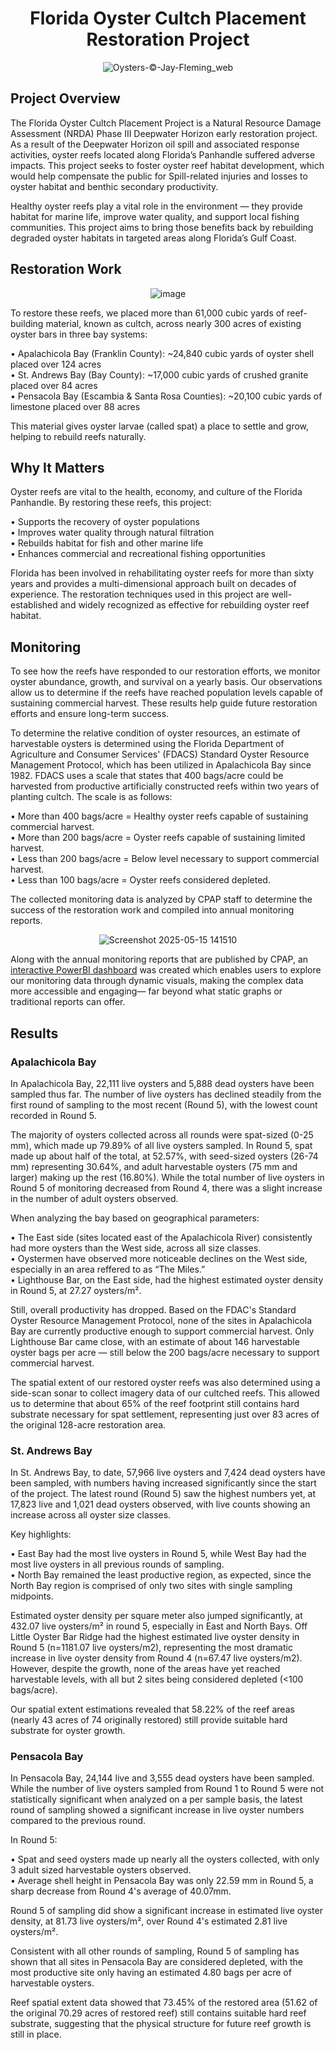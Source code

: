 <div align="center">

# Florida Oyster Cultch Placement Restoration Project
![Oysters-©-Jay-Fleming_web](https://github.com/user-attachments/assets/d8bb8392-b24a-42d8-9778-8a1b2d21827b)

</div>

## Project Overview
The Florida Oyster Cultch Placement Project is a Natural Resource Damage Assessment (NRDA) Phase III Deepwater Horizon early restoration project. As a result of the Deepwater Horizon oil spill and associated response activities, oyster reefs located along Florida’s Panhandle suffered adverse impacts. This project seeks to foster oyster reef habitat development, which would help compensate the public for Spill-related injuries and losses to oyster habitat and benthic secondary productivity.

Healthy oyster reefs play a vital role in the environment — they provide habitat for marine life, improve water quality, and support local fishing communities. This project aims to bring those benefits back by rebuilding degraded oyster habitats in targeted areas along Florida’s Gulf Coast.

## Restoration Work
<div align="center">
  
![image](https://github.com/user-attachments/assets/4e95b501-4d51-449a-87c7-91e0252e8183)

</div>

To restore these reefs, we placed more than 61,000 cubic yards of reef-building material, known as cultch, across nearly 300 acres of existing oyster bars in three bay systems:

•	Apalachicola Bay (Franklin County): ~24,840 cubic yards of oyster shell placed over 124 acres <br />
•	St. Andrews Bay (Bay County): ~17,000 cubic yards of crushed granite placed over 84 acres <br />
•	Pensacola Bay (Escambia & Santa Rosa Counties): ~20,100 cubic yards of limestone placed over 88 acres <br />

This material gives oyster larvae (called spat) a place to settle and grow, helping to rebuild reefs naturally.

## Why It Matters
Oyster reefs are vital to the health, economy, and culture of the Florida Panhandle. By restoring these reefs, this project:

• Supports the recovery of oyster populations <br />
• Improves water quality through natural filtration <br />
• Rebuilds habitat for fish and other marine life <br />
• Enhances commercial and recreational fishing opportunities <br />

Florida has been involved in rehabilitating oyster reefs for more than sixty years and provides a multi-dimensional approach built on decades of experience. The restoration techniques used in this project are well-established and widely recognized as effective for rebuilding oyster reef habitat.

## Monitoring
To see how the reefs have responded to our restoration efforts, we monitor oyster abundance, growth, and survival on a yearly basis. Our observations allow us to determine if the reefs have reached population levels capable of sustaining commercial harvest. These results help guide future restoration efforts and ensure long-term success.

To determine the relative condition of oyster resources, an estimate of harvestable oysters is determined using the Florida Department of Agriculture and Consumer Services' (FDACS) Standard Oyster Resource Management Protocol, which has been utilized in Apalachicola Bay since 1982. FDACS uses a scale that states that 400 bags/acre could be harvested from productive artificially constructed reefs within two years of planting cultch. The scale is as follows: 

•	More than 400 bags/acre = Healthy oyster reefs capable of sustaining commercial harvest. <br />
•	More than 200 bags/acre = Oyster reefs capable of sustaining limited harvest. <br />
•	Less than 200 bags/acre = Below level necessary to support commercial harvest. <br />
•	Less than 100 bags/acre = Oyster reefs considered depleted. <br />

The collected monitoring data is analyzed by CPAP staff to determine the success of the restoration work and compiled into annual monitoring reports.

<div align="center">
  
![Screenshot 2025-05-15 141510](https://github.com/user-attachments/assets/fc778dc5-0492-43ee-a7d9-2d50f60f37f8)

</div>

Along with the annual monitoring reports that are published by CPAP, an [interactive PowerBI dashboard](https://app.powerbi.com/view?r=eyJrIjoiODhhZGQxZmYtYjYzYy00MTQ0LWI3M2EtZmE3NzdlODdlOGE3IiwidCI6ImI2MjAxOTYwLTQ1YmEtNGI3OC1iMDgwLWYxYzQzM2ZmNmUzNiIsImMiOjZ9) was created which enables users to explore our monitoring data through dynamic visuals, making the complex data more accessible and engaging— far beyond what static graphs or traditional reports can offer.

## Results

### Apalachicola Bay
In Apalachicola Bay, 22,111 live oysters and 5,888 dead oysters have been sampled thus far. The number of live oysters has declined steadily from the first round of sampling to the most recent (Round 5), with the lowest count recorded in Round 5.

The majority of oysters collected across all rounds were spat-sized (0-25 mm), which made up 79.89% of all live oysters sampled. In Round 5, spat made up about half of the total, at 52.57%, with seed-sized oysters (26-74 mm) representing 30.64%, and adult harvestable oysters (75 mm and larger) making up the rest (16.80%). While the total number of live oysters in Round 5 of monitoring decreased from Round 4, there was a slight increase in the number of adult oysters observed. 

When analyzing the bay based on geographical parameters:

• The East side (sites located east of the Apalachicola River) consistently had more oysters than the West side, across all size classes. <br />
• Oystermen have observed more noticeable declines on the West side, especially in an area reffered to as “The Miles.” <br />
• Lighthouse Bar, on the East side, had the highest estimated oyster density in Round 5, at 27.27 oysters/m². <br />

Still, overall productivity has dropped. Based on the FDAC's Standard Oyster Resource Management Protocol, none of the sites in Apalachicola Bay are currently productive enough to support commercial harvest. Only Lighthouse Bar came close, with an estimate of about 146 harvestable oyster bags per acre — still below the 200 bags/acre necessary to support commercial harvest.

The spatial extent of our restored oyster reefs was also determined using a side-scan sonar to collect imagery data of our cultched reefs. This allowed us to determine that about 65% of the reef footprint still contains hard substrate necessary for spat settlement, representing  just over 83 acres of the original 128-acre restoration area.

### St. Andrews Bay
In St. Andrews Bay, to date, 57,966 live oysters and 7,424 dead oysters have been sampled, with numbers having increased significantly since the start of the project. The latest round (Round 5) saw the highest numbers yet, at 17,823 live and 1,021 dead oysters observed, with live counts showing an increase across all oyster size classes.

Key highlights:

• East Bay had the most live oysters in Round 5, while West Bay had the most live oysters in all previous rounds of sampling. <br />
• North Bay remained the least productive region, as expected, since the North Bay region is comprised of only two sites with single sampling midpoints. <br />

Estimated oyster density per square meter also jumped significantly, at 432.07 live oysters/m² in round 5, especially in East and North Bays. Off Little Oyster Bar Ridge had the highest estimated live oyster density in Round 5 (n=1181.07 live oysters/m2), representing the most dramatic increase in live oyster density from Round 4 (n=67.47 live oysters/m2). However, despite the growth, none of the areas have yet reached harvestable levels, with all but 2 sites being considered depleted (<100 bags/acre).

Our spatial extent estimations revealed that 58.22% of the reef areas (nearly 43 acres of 74 originally restored) still provide suitable hard substrate for oyster growth.

### Pensacola Bay
In Pensacola Bay, 24,144 live and 3,555 dead oysters have been sampled. While the number of live oysters sampled from Round 1 to Round 5 were not statistically significant when analyzed on a per sample basis, the latest round of sampling showed a significant increase in live oyster numbers compared to the previous round.

In Round 5:

• Spat and seed oysters made up nearly all the oysters collected, with only 3 adult sized harvestable oysters observed. <br />
• Average shell height in Pensacola Bay was only 22.59 mm in Round 5, a sharp decrease from Round 4's average of 40.07mm. <br />

Round 5 of sampling did show a significant increase in estimated live oyster density, at 81.73 live oysters/m², over Round 4's estimated 2.81 live oysters/m².

Consistent with all other rounds of sampling, Round 5 of sampling has shown that all sites in Pensacola Bay are considered depleted, with the most productive site only having an estimated 4.80 bags per acre of harvestable oysters.

Reef spatial extent data showed that 73.45% of the restored area (51.62 of the original 70.29 acres of restored reef) still contains suitable hard reef substrate, suggesting that the physical structure for future reef growth is still in place.
